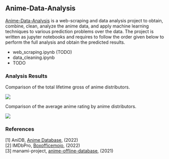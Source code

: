 ## Anime-Data-Analysis
[Anime-Data-Analysis](https://github.com/besteekmen/Anime-Data-Analysis "data analysis") is a web-scraping and data analysis project to obtain, combine, clean, analyze the anime data, and apply machine learning techniques to various prediction problems over the data. The project is written as jupyter notebooks and requires to follow the order given below to perform the full analysis and obtain the predicted results.

* web_scraping.ipynb (TODO)
* data_cleaning.ipynb
* TODO

### Analysis Results
Comparison of the total lifetime gross of anime distributors.
<p float="left">
  <img src="https://i.imgur.com/AFtydXX.png" width="%100">
</p>

Comparison of the average anime rating by anime distributors.
<p float="left">
  <img src="https://i.imgur.com/oZvoMl4.png" width="%100">
</p>

### References
[1] AniDB, [Anime Database](https://anidb.net/anime/?h=1&noalias=1&orderby.name=1.1&orderby.rating=0.2), (2022)<br />
[2] IMDbPro, [Boxofficemojo](https://www.boxofficemojo.com/genre/sg4259246337/?ref_=bo_gs_table_226), (2022)<br />
[3] manami-project, [anime-offline-database](https://github.com/manami-project/anime-offline-database), (2021)
